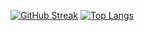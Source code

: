 [![GitHub Streak](http://github-readme-streak-stats.herokuapp.com?user=vermilion-coding&theme=dark&background=000000)](https://git.io/streak-stats)
[![Top Langs](https://github-readme-stats.vercel.app/api/top-langs/?username=vermilion-coding&theme=vision-friendly-dark)](https://github.com/anuraghazra/github-readme-stats)
<!--
**vermilion-coding/vermilion-coding** is a ✨ _special_ ✨ repository because its `README.md` (this file) appears on your GitHub profile.

Here are some ideas to get you started:

- 🔭 I’m currently working on ...
- 🌱 I’m currently learning ...
- 👯 I’m looking to collaborate on ...
- 🤔 I’m looking for help with ...
- 💬 Ask me about ...
- 📫 How to reach me: ...
- 😄 Pronouns: ...
- ⚡ Fun fact: ...
-->
